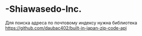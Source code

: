 # -Shiawasedo-Inc.

Для поиска адреса по почтовому индексу нужна библиотека
https://github.com/daubac402/built-in-japan-zip-code-api